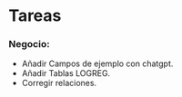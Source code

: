 # Tareas

### Negocio:

- Añadir Campos de ejemplo con chatgpt.
- Añadir Tablas LOGREG.
- Corregir relaciones.
